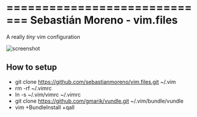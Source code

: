 =============================
Sebastián Moreno - vim.files
=============================
A really  _tiny_ vim configuration


![screenshot](https://raw.github.com/sebastianmoreno/vim.files/master/img/insertmode_tagbar_js.jpg)


## How to setup
* git clone https://github.com/sebastianmoreno/vim.files.git ~/.vim
* rm -rf ~/.vimrc
* ln -s ~/.vim/vimrc ~/.vimrc
* git clone https://github.com/gmarik/vundle.git ~/.vim/bundle/vundle
* vim +BundleInstall +qall
